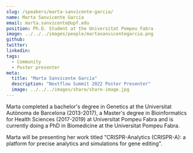 ```yaml
---
slug: /speakers/marta-sanvicente-garcia/
name: Marta Sanvicente García
email: marta.sanvicente@upf.edu
position: Ph.D. Student at the Universitat Pompeu Fabra
image: ../../../images/people/martasanvicentegarcia.png
github:
twitter:
linkedin:
tags:
  - Community
  - Poster presenter
meta:
  title: "Marta Sanvicente García"
  description: "Nextflow Summit 2022 Poster Presenter"
  image: ../../../images/share/share-image.jpg
---
```

Marta completed a bachelor's degree in Genetics at the Universitat Autònoma de Barcelona (2013-2017), a Master's degree in Bioinformatics for Health Sciences (2017-2019) at Universitat Pompeu Fabra and is currently doing a PhD in Biomedicine at the Universitat Pompeu Fabra.

Marta will be presenting her work titled "CRISPR-Analytics (CRISPR-A): a platform for precise analytics and simulations for gene editing".
